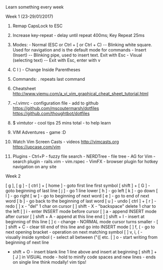 Learn something every week

Week 1 (23-29/01/2017)

  1. Remap CapsLock to ESC

  2. Increase key-repeat - delay until repeat 400ms; Key Repeat 25ms

  3. Modes:
    - Normal (ESC or Ctrl + [ or Ctrl + C) -- Blinking white square. Used for navigation and is the
      default mode for commands
    - Insert (Insert) -- Blinking pipe, used to insert text. Exit with Esc
    - Visual (selecting text) -- Exit with Esc, enter with v

  4. C I ) - Change Inside Parentheses

  5. Commands: 
   . repeats last command

  6. Cheatsheet
    http://www.viemu.com/a_vi_vim_graphical_cheat_sheet_tutorial.html

  7. ~/.vimrc - configuration file - add to github
    https://github.com/mscoutermarsh/dotfiles
    https://github.com/thoughtbot/dotfiles

  8. $ vimtutor - cool tips 25 mins total - to help learn 

  9. VIM Adventures - game :D

 10. Watch Vim Screen Casts - videos
    http://vimcasts.org
    https://upcase.com/vim

 11. Plugins
    - Ctrl+P - fuzzy file search
    - NERDTree - file tree
    - AG for Vim - search plugin
    - rails.vim
    - vim.rspec
    - VimFX - browser plugin for hotkey navigation on any site



Week 2

[ g ], [ g ]  -  [ ctrl ] + [ home ]  -  goto first line first symbol
[ shift ] + [ G ]  -  goto beginning of last line
[ j ]  -  go 1 line lower
[ h ]  -  go left
[ k ]  -  go down
[ l ]  -  go right
[ w ]  -  go to beginning of next word
[ e ]  -  go to end of next word
[ b ]  -  go back to the beginning of last word
[ u ]  -  undo
[ ctrl ] + [ r ] - redo
[  ] x - "del" 1 char on cursor
[  ] shift - X - "backspace" delete 1 char to the left
[  ] i - enter INSERT mode before cursor
[  ] a - append INSERT mode after cursor
[  ] shift + A - append at this line end
[  ] shift + I - insert at beginning of this line
[  ] c - change - NORMAL mode cursor turns smaller - 
[  ] shift + C - clear till end of this line and go into INSERT mode
[  ] f, ( - go to next opening bracket - operation on next matching symbol
[  ] v, i, ( - visually inside symbol ( - select all between ("{[ etc. 
[  ] o - start writing from beginning of next line
 - shift + O - insert blank line 1 line above and insert at beginning
[ shift ] + [ J ] in VISUAL mode - hold to minify code spaces and new lines -
ends on single line
think modally! vim tips!
